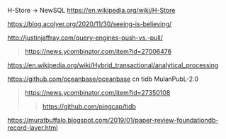 H-Store -> NewSQL
https://en.wikipedia.org/wiki/H-Store

https://blog.acolyer.org/2020/11/30/seeing-is-believing/

http://justinjaffray.com/query-engines-push-vs.-pull/
> https://news.ycombinator.com/item?id=27006476

https://en.wikipedia.org/wiki/Hybrid_transactional/analytical_processing

https://github.com/oceanbase/oceanbase cn tidb MulanPubL-2.0
> https://news.ycombinator.com/item?id=27350108
> > https://github.com/pingcap/tidb

https://muratbuffalo.blogspot.com/2019/01/paper-review-foundationdb-record-layer.html